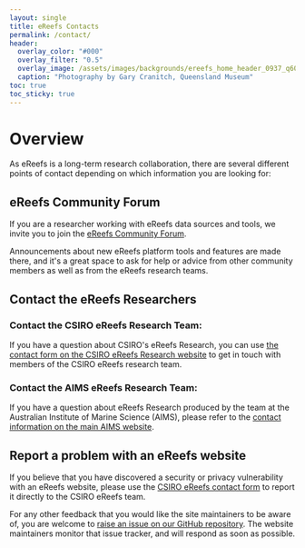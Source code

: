 ```yaml
---
layout: single
title: eReefs Contacts
permalink: /contact/
header:
  overlay_color: "#000"
  overlay_filter: "0.5"
  overlay_image: /assets/images/backgrounds/ereefs_home_header_0937_q60.jpg
  caption: "Photography by Gary Cranitch, Queensland Museum"
toc: true
toc_sticky: true
---
```


# Overview

As eReefs is a long-term research collaboration, there are several different points of contact depending on which information you are looking for:

## eReefs Community Forum

If you are a researcher working with eReefs data sources and tools, we invite you to join the [eReefs Community Forum](https://forum.ereefs.info).  

Announcements about new eReefs platform tools and features are made there, and it's a great space to ask for help or advice from other community members as well as from the eReefs research teams.

## Contact the eReefs Researchers

### Contact the CSIRO eReefs Research Team:

If you have a question about CSIRO's eReefs Research, you can use [the contact form on the CSIRO eReefs Research website](https://research.csiro.au/ereefs/welcome-to-ereefs/contact/) to get in touch with members of the CSIRO eReefs research team.

### Contact the AIMS eReefs Research Team:

If you have a question about eReefs Research produced by the team at the Australian Institute of Marine Science (AIMS), please refer to the [contact information on the main AIMS website](https://www.aims.gov.au/docs/about/contacts.html).

## Report a problem with an eReefs website

If you believe that you have discovered a security or privacy vulnerability with an eReefs website, please use the [CSIRO eReefs contact form](https://research.csiro.au/ereefs/welcome-to-ereefs/contact/) to report it directly to the CSIRO eReefs team.

For any other feedback that you would like the site maintainers to be aware of, you are welcome to [raise an issue on our GitHub repository](https://github.com/eReefs/ereefs.github.io/issues).  The website maintainers monitor that issue tracker, and will respond as soon as possible.
